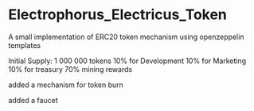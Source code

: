 # Electrophorus_Electricus_Token
A small implementation of ERC20 token mechanism using openzeppelin templates

Initial Supply: 1 000 000 tokens
10% for Development
10% for Marketing 
10% for treasury 
70% mining rewards

added a mechanism for token burn

added a faucet

